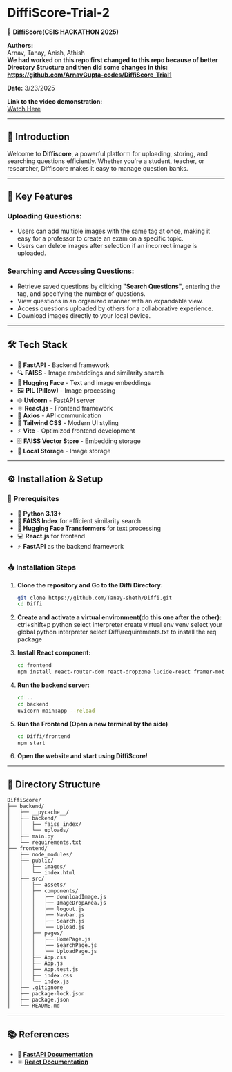 
# DiffiScore-Trial-2

🚀 **DiffiScore(CSIS HACKATHON 2025)**

**Authors:**  
Arnav, Tanay, Anish, Athish  
**We had worked on this repo first changed to this repo because of better Directory Structure and then did some changes in this: https://github.com/ArnavGupta-codes/DiffiScore_Trial1**

**Date:** 3/23/2025  

**Link to the video demonstration:**  
[Watch Here](https://drive.google.com/file/d/1hWx_WvTkvIpeKIa7PS-7jWUYRLmyi13n/view?usp=drive_link)

---

## 📝 Introduction
Welcome to **Diffiscore**, a powerful platform for uploading, storing, and searching questions efficiently. Whether you're a student, teacher, or researcher, Diffiscore makes it easy to manage question banks.

---

## 🌟 Key Features

### **Uploading Questions:**
- Users can add multiple images with the same tag at once, making it easy for a professor to create an exam on a specific topic.
- Users can delete images after selection if an incorrect image is uploaded.

### **Searching and Accessing Questions:**
- Retrieve saved questions by clicking **"Search Questions"**, entering the tag, and specifying the number of questions.
- View questions in an organized manner with an expandable view.
- Access questions uploaded by others for a collaborative experience.
- Download images directly to your local device.

---

## 🛠️ Tech Stack

- 🚀 **FastAPI** - Backend framework
- 🔍 **FAISS** - Image embeddings and similarity search
- 🤗 **Hugging Face** - Text and image embeddings
- 🖼️ **PIL (Pillow)** - Image processing
- 🌐 **Uvicorn** - FastAPI server
- ⚛️ **React.js** - Frontend framework
- 📡 **Axios** - API communication
- 🎨 **Tailwind CSS** - Modern UI styling
- ⚡ **Vite** - Optimized frontend development
- 🗄️ **FAISS Vector Store** - Embedding storage
- 💾 **Local Storage** - Image storage

---

## ⚙️ Installation & Setup

### 📌 Prerequisites
- 🐍 **Python 3.13+**
- 📂 **FAISS Index** for efficient similarity search
- 🤗 **Hugging Face Transformers** for text processing
- 💻 **React.js** for frontend
- ⚡ **FastAPI** as the backend framework

### 📥 Installation Steps

1. **Clone the repository and Go to the Diffi Directory:**
   ```bash
   git clone https://github.com/Tanay-sheth/Diffi.git
   cd Diffi
   ```
2. **Create and activate a virtual environment(do this one after the other):**
   ctrl+shift+p
   python select interpreter
   create virtual env
   venv
   select your global python interpreter
   select Diffi/requirements.txt to install the req package
   
4. **Install React component:**
   ```bash
   cd frontend
   npm install react-router-dom react-dropzone lucide-react framer-motion @fortawesome/react-fontawesome @fortawesome/free-solid-svg-icons
   ```
5. **Run the backend server:**
   ```bash
   cd ..
   cd backend
   uvicorn main:app --reload
   ```
6. **Run the Frontend (Open a new terminal by the side)**
   ```bash
   cd Diffi/frontend
   npm start
   ```
7. **Open the website and start using DiffiScore!**

---

## 📂 Directory Structure

```
DiffiScore/
├── backend/
│   ├── __pycache__/
│   ├── backend/
│   │   ├── faiss_index/
│   │   └── uploads/
│   ├── main.py
│   └── requirements.txt
├── frontend/
│   ├── node_modules/
│   ├── public/
│   │   ├── images/
│   │   └── index.html
│   ├── src/
│   │   ├── assets/
│   │   ├── components/
│   │   │   ├── downloadImage.js
│   │   │   ├── ImageDropArea.js
│   │   │   ├── logout.js
│   │   │   ├── Navbar.js
│   │   │   ├── Search.js
│   │   │   └── Upload.js
│   │   ├── pages/
│   │   │   ├── HomePage.js
│   │   │   ├── SearchPage.js
│   │   │   └── UploadPage.js
│   │   ├── App.css
│   │   ├── App.js
│   │   ├── App.test.js
│   │   ├── index.css
│   │   └── index.js
│   ├── .gitignore
│   ├── package-lock.json
│   ├── package.json
│   └── README.md
```

---

## 📚 References

- 📘 **[FastAPI Documentation](https://fastapi.tiangolo.com/)**
- ⚛️ **[React Documentation](https://react.dev/learn)**
